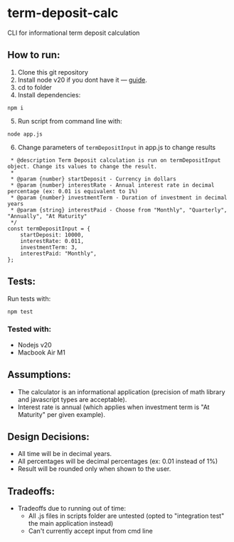 # term-deposit-calc

CLI for informational term deposit calculation

## How to run:

1. Clone this git repository
2. Install node v20 if you dont have it — [guide](https://nodejs.org/en/learn/getting-started/how-to-install-nodejs).
3. cd to folder
4. Install dependencies:

```
npm i
```

5. Run script from command line with:

```
node app.js
```

6. Change parameters of `termDepositInput` in app.js to change results

```
 * @description Term Deposit calculation is run on termDepositInput object. Change its values to change the result.
 *
 * @param {number} startDeposit - Currency in dollars
 * @param {number} interestRate - Annual interest rate in decimal percentage (ex: 0.01 is equivalent to 1%)
 * @param {number} investmentTerm - Duration of investment in decimal years
 * @param {string} interestPaid - Choose from "Monthly", "Quarterly", "Annually", "At Maturity"
 */
const termDepositInput = {
	startDeposit: 10000,
	interestRate: 0.011,
	investmentTerm: 3,
	interestPaid: "Monthly",
};
```

## Tests:

Run tests with:

```
npm test
```

### Tested with:

-   Nodejs v20
-   Macbook Air M1

## Assumptions:

-   The calculator is an informational application (precision of math library and javascript types are acceptable).
-   Interest rate is annual (which applies when investment term is "At Maturity" per given example).

## Design Decisions:

-   All time will be in decimal years.
-   All percentages will be decimal percentages (ex: 0.01 instead of 1%)
-   Result will be rounded only when shown to the user.

## Tradeoffs:

-   Tradeoffs due to running out of time:
    -   All .js files in scripts folder are untested (opted to "integration test" the main application instead)
    -   Can't currently accept input from cmd line
